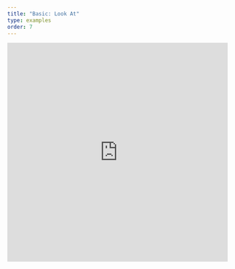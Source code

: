 ```yaml
---
title: "Basic: Look At"
type: examples
order: 7
---
```


<iframe width="100%" height="500" src="http://localhost:9000/examples/lookat/" allowfullscreen="yes" frameborder="0"></iframe>
